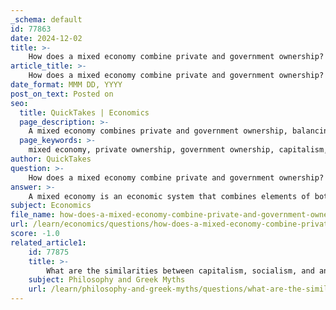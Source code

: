 ```yaml
---
_schema: default
id: 77863
date: 2024-12-02
title: >-
    How does a mixed economy combine private and government ownership?
article_title: >-
    How does a mixed economy combine private and government ownership?
date_format: MMM DD, YYYY
post_on_text: Posted on
seo:
  title: QuickTakes | Economics
  page_description: >-
    A mixed economy combines private and government ownership, balancing capitalism and socialism by allowing free market operations alongside regulatory oversight to ensure public welfare.
  page_keywords: >-
    mixed economy, private ownership, government ownership, capitalism, socialism, economic system, government intervention, public welfare, economic regulation, supply and demand, economic stability, equitable system, historical context
author: QuickTakes
question: >-
    How does a mixed economy combine private and government ownership?
answer: >-
    A mixed economy is an economic system that combines elements of both private and public ownership, integrating aspects of capitalism and socialism. In a mixed economy, the private sector operates alongside government involvement, allowing for a balance between free market principles and regulatory oversight.\n\n1. **Private and Public Ownership**: In a mixed economy, individuals and businesses can own private property and operate for profit. However, the government also owns and manages certain sectors, particularly those deemed essential for public welfare, such as utilities, education, and healthcare. This dual ownership aims to harness the efficiency of the private sector while ensuring that public needs are met.\n\n2. **Government Intervention**: The government plays a crucial role in regulating the economy to protect public interests. This can include setting regulations, providing subsidies, and intervening in markets to support less competitive industries or disadvantaged groups. For example, the government may implement tax policies to redistribute wealth or provide social services to ensure a safety net for citizens.\n\n3. **Economic Freedom and Regulation**: While the private sector enjoys a degree of economic freedom to make decisions regarding capital use and profit-seeking, the government imposes regulations to maintain fair competition and protect consumers. This regulatory framework helps to mitigate the potential downsides of a purely capitalist system, such as monopolies and economic inequality.\n\n4. **Balancing Forces**: A mixed economy seeks to balance the benefits of capitalism—such as innovation and efficiency—with the social welfare goals of socialism. By allowing supply and demand to determine prices while also providing government support for essential services, a mixed economy aims to create a more equitable and sustainable economic environment.\n\n5. **Historical Context**: The concept of a mixed economy gained prominence in the mid-20th century, particularly in the United Kingdom after World War II. It reflects a response to the limitations of both pure capitalism and socialism, aiming to create a system that leverages the strengths of both.\n\nIn summary, a mixed economy effectively combines private and government ownership by allowing private enterprises to operate freely while ensuring that the government intervenes to protect public welfare and maintain economic stability. This blend aims to create a more balanced and equitable economic system that addresses the needs of both individuals and society as a whole.
subject: Economics
file_name: how-does-a-mixed-economy-combine-private-and-government-ownership.md
url: /learn/economics/questions/how-does-a-mixed-economy-combine-private-and-government-ownership
score: -1.0
related_article1:
    id: 77875
    title: >-
        What are the similarities between capitalism, socialism, and anarchism?
    subject: Philosophy and Greek Myths
    url: /learn/philosophy-and-greek-myths/questions/what-are-the-similarities-between-capitalism-socialism-and-anarchism
---
```


&nbsp;